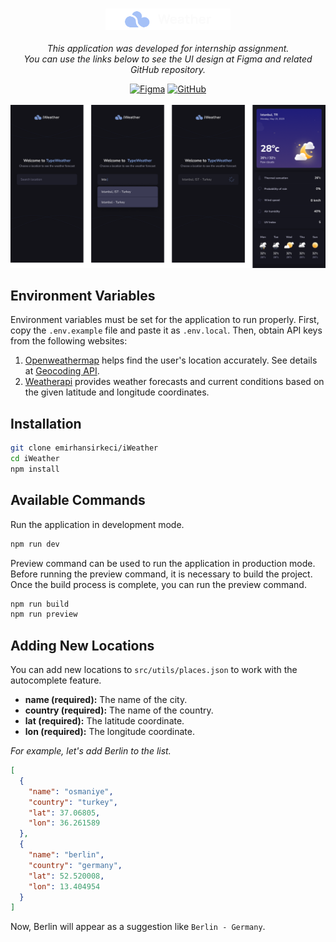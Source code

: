 <h3 align="center">
    <img src="src/assets/images/Marca.svg" width="200px">
</h3>
<div align="center">
    <p><i>This application was developed for internship assignment.<br> You can use the links below to see the UI design at Figma and related GitHub repository.</i></p>
    <a href="https://www.figma.com/file/CmZupOVTB1WkYfLwElyzLL/iWeather?type=design&node-id=3%3A376&mode=design&t=Fccntqhigcu1L8Xv-1" target="_blank"><img alt="Figma" src="https://img.shields.io/badge/figma-%23F24E1E.svg?style=for-the-badge&logo=figma&logoColor=white" width="80px"/></a>
    <a href="https://github.com/React-Staj-2024/staj-2024-assesment"><img alt="GitHub" src="https://img.shields.io/badge/github-%23121011.svg?style=for-the-badge&logo=github&logoColor=white" width="90px" target="_blank"/></a>
    <br>
    <br>
    <img src="screenshot.png">
</div>

## Environment Variables

Environment variables must be set for the application to run properly.
First, copy the `.env.example` file and paste it as `.env.local`.
Then, obtain API keys from the following websites:

1. [Openweathermap](https://openweathermap.org/) helps find the user's location accurately. See details at [Geocoding API](https://openweathermap.org/api/geocoding-api).
2. [Weatherapi](https://www.weatherapi.com/) provides weather forecasts and current conditions based on the given latitude and longitude coordinates.

## Installation

```bash
git clone emirhansirkeci/iWeather
cd iWeather
npm install
```

## Available Commands

Run the application in development mode.

```bash
npm run dev
```

Preview command can be used to run the application in production mode. Before running the preview command, it is necessary to build the project. Once the build process is complete, you can run the preview command.

```bash
npm run build
npm run preview
```

## Adding New Locations

You can add new locations to `src/utils/places.json` to work with the autocomplete feature.

- **name (required):** The name of the city.
- **country (required):** The name of the country.
- **lat (required):** The latitude coordinate.
- **lon (required):** The longitude coordinate.

_For example, let's add Berlin to the list._

```json
[
  {
    "name": "osmaniye",
    "country": "turkey",
    "lat": 37.06805,
    "lon": 36.261589
  },
  {
    "name": "berlin",
    "country": "germany",
    "lat": 52.520008,
    "lon": 13.404954
  }
]
```

Now, Berlin will appear as a suggestion like `Berlin - Germany`.

